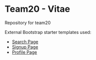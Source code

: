 # Team20 - Vitae
Repository for team20

External Bootstrap starter templates used:
* [Search Page](https://codepen.io/tommysmall92/pen/oPjaNW)
* [Signup Page](https://colorlib.com/etc/regform/colorlib-regform-5/)
* [Profile Page](https://startbootstrap.com/theme/resume)
